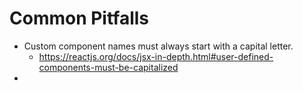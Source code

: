 # Common Pitfalls

- Custom component names must always start with a capital letter.
  - https://reactjs.org/docs/jsx-in-depth.html#user-defined-components-must-be-capitalized
-

